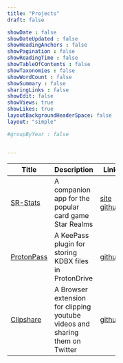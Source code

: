 ```yaml
---
title: "Projects"
draft: false

showDate : false
showDateUpdated : false
showHeadingAnchors : false
showPagination : false
showReadingTime : false
showTableOfContents : false
showTaxonomies : false 
showWordCount : false
showSummary : false
sharingLinks : false
showEdit: false
showViews: true
showLikes: true
layoutBackgroundHeaderSpace: false
layout: "simple"

#groupByYear : false


---
```

<table style="width: 50%;">
    <thead>
        <tr>
            <th>Title</th>
            <th>Description</th>
            <th>Link</th>
            <th>Status</th>
        </tr>
    </thead>
    <tbody>
         <tr>
            <td><a href="/projects/sr-stats">SR-Stats</a></td>
            <td>A companion app for the popular card game Star Realms</td>
            <td><a target="_blank" href="https://sr-stats.app">site</a></br><a target="_blank" href="https://github.com/dhaven/sr-stats">github</a></td>
            <td>
                <div class="flex justify-center px-2 py-1 mx-2 rounded-full bg-primary-100 dark:bg-primary-900">
                    <span class="font-medium text-primary-700 dark:text-primary-400">
                        active
                    </span>
                </div>
            </td>
        </tr>
        <tr>
            <td><a href="/projects/protonpass">ProtonPass</a></td>
            <td>A KeePass plugin for storing KDBX files in ProtonDrive</td>
            <td><a target="_blank" href="https://github.com/dhaven/protonPass">github</a></td>
            <td>
                <div class="flex justify-center px-2 py-1 mx-2 rounded-full bg-blue-100 dark:bg-blue-900">
                    <span class="font-medium text-blue-700 dark:text-blue-400">
                        POC
                    </span>
                </div>
            </td>
        </tr>
        <tr>
            <td><a href="/projects/clipshare">Clipshare</a></td>
            <td>A Browser extension for clipping youtube videos and sharing them on Twitter</td>
            <td><a target="_blank" href="https://github.com/dhaven/Clipshare">github</a></td>
            <td>
                <div class="flex items-center px-2 py-1 mx-2 rounded-full bg-rose-100 dark:bg-rose-900">
                    <span class="font-medium text-rose-700 dark:text-rose-400">
                        Scrapped
                    </span>
                </div>
            </td>
        </tr>
    </tbody>
</table>
